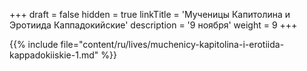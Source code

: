 +++
draft = false
hidden = true
linkTitle = 'Мученицы Капитолина и Эротиида Каппадокийские'
description = '9 ноября'
weight = 9
+++

{{% include file="content/ru/lives/muchenicy-kapitolina-i-erotiida-kappadokiiskie-1.md" %}}
